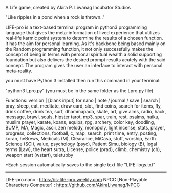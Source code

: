 A Life game, created by Akira P. Liwanag 
Incubator Studios

"Like ripples in a pond when a rock is thrown.."

LIFE-pro is a text-based terminal program in python3 programming language that gives the meta-information of lived experience that utilizes real-life karmic point system to determine the results of a chosen function. It has the aim for personal learning. As it's backbone being based mainly on the Random programming function, it not only successfully makes the concept of being in terms with personal spiritual wealth a solid supporting foundation but also delivers the desired prompt results acutely with the said concept. The program gives the user an interface to interact with personal meta-reality.

you must have Python 3 installed then run this command in your terminal: 

"python3 Lpro.py" 
(you must be in the same folder as the Lpro.py file)


Functions: 
 version | [blank input] for nano | note / journal / save | search | pray, sleep, eat, meditate, draw card, slot, find coins, search for items, fly, drink coffee, drink tea, surf, dhammapada, skate, art, give alms, radio, hack, message, brawl, souls, hipster tarot, mp3, spar, train, rest, psalms, haiku, muslim prayer, karate, koans, equips, rpg, archery, color key, doodling, BUMP, MA, Magic, ascii, zen melody, monopoly, light incense, stats, prayer, progress, collections, football, c, map, search, print time, entry, posting, koran, heBrews, Medicals (M), Clearance, MiCasa, stuff, worship, Earth Science (SCI), value, psychology (psyc), Patient Simu, biology (B), legal terms (Law), the heart sutra, License, police (prad), climb, chemistry (ch), weapon start (wstart), teletubby


*Each session automatically saves to the single text file "LIFE-logs.txt"

-----------------------------------------------------------------------

LIFE-pro.nano : https://is-life-pro.weebly.com
NPCC [Non-Playable Characters Computer] : https://github.com/AkiraLiwanag/NPCC
